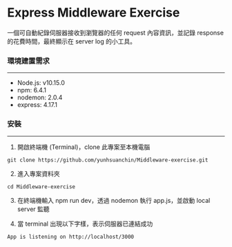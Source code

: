 # Express Middleware Exercise

一個可自動紀錄伺服器接收到瀏覽器的任何 request 內容資訊，並記錄 response 的花費時間，最終顯示在 server log 的小工具。

### 環境建置需求

---

- Node.js: v10.15.0
- npm: 6.4.1
- nodemon: 2.0.4
- express: 4.17.1

### 安裝

---

1. 開啟終端機 (Terminal)，clone 此專案至本機電腦
<p><code>git clone https://github.com/yunhsuanchin/Middleware-exercise.git</code></p>

2. 進入專案資料夾
<p><code>cd Middleware-exercise</p></code>

3. 在終端機輸入 npm run dev，透過 nodemon 執行 app.js，並啟動 local server 監聽

4. 當 terminal 出現以下字樣，表示伺服器已連結成功
<p><code>App is listening on http://localhost/3000</p></code>
